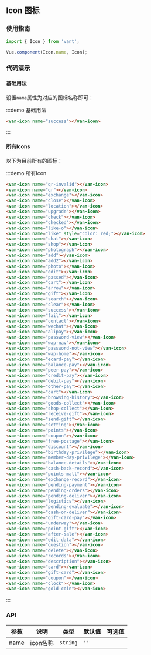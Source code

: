 <style>
.demo-icon {
  font-size: 0;

  .examples {
    max-height: none;
  }

  .van-col {
    text-align: center;
    height: 120px;
    float: none;
    display: inline-block;
  }

  .van-icon {
    font-size: 45px;
    margin: 15px 0;
    display: block;
  }

  span {
    font-size: 14px;
  }
} 
</style>

<script>
import Vue from 'vue';
import { Icon } from 'packages';

Vue.component('van-icon-inner', Icon);
Vue.component('van-icon', {
  props: ['name'],

  render(h) {
    return <van-col span="8">
      <van-icon-inner name={this.name}></van-icon-inner>
      <span>{this.name}</span>
    </van-col>
  }
});

export default {};
</script>

## Icon 图标

### 使用指南
``` javascript
import { Icon } from 'vant';

Vue.component(Icon.name, Icon);
```

### 代码演示

#### 基础用法

设置`name`属性为对应的图标名称即可：

:::demo 基础用法
```html
<van-icon name="success"></van-icon>
```
:::

#### 所有Icons

以下为目前所有的图标：

:::demo 所有Icon
```html
<van-icon name="qr-invalid"></van-icon>
<van-icon name="qr"></van-icon>
<van-icon name="exchange"></van-icon>
<van-icon name="close"></van-icon>
<van-icon name="location"></van-icon>
<van-icon name="upgrade"></van-icon>
<van-icon name="check"></van-icon>
<van-icon name="checked"></van-icon>
<van-icon name="like-o"></van-icon>
<van-icon name="like" style="color: red;"></van-icon>
<van-icon name="chat"></van-icon>
<van-icon name="shop"></van-icon>
<van-icon name="photograph"></van-icon>
<van-icon name="add"></van-icon>
<van-icon name="add2"></van-icon>
<van-icon name="photo"></van-icon>
<van-icon name="edit"></van-icon>
<van-icon name="passed"></van-icon>
<van-icon name="cart"></van-icon>
<van-icon name="arrow"></van-icon>
<van-icon name="gift"></van-icon>
<van-icon name="search"></van-icon>
<van-icon name="clear"></van-icon>
<van-icon name="success"></van-icon>
<van-icon name="fail"></van-icon>
<van-icon name="contact"></van-icon>
<van-icon name="wechat"></van-icon>
<van-icon name="alipay"></van-icon>
<van-icon name="password-view"></van-icon>
<van-icon name="wap-nav"></van-icon>
<van-icon name="password-not-view"></van-icon>
<van-icon name="wap-home"></van-icon>
<van-icon name="ecard-pay"></van-icon>
<van-icon name="balance-pay"></van-icon>
<van-icon name="peer-pay"></van-icon>
<van-icon name="credit-pay"></van-icon>
<van-icon name="debit-pay"></van-icon>
<van-icon name="other-pay"></van-icon>
<van-icon name="cart"></van-icon>
<van-icon name="browsing-history"></van-icon>
<van-icon name="goods-collect"></van-icon>
<van-icon name="shop-collect"></van-icon>
<van-icon name="receive-gift"></van-icon>
<van-icon name="send-gift"></van-icon>
<van-icon name="setting"></van-icon>
<van-icon name="points"></van-icon>
<van-icon name="coupon"></van-icon>
<van-icon name="free-postage"></van-icon>
<van-icon name="discount"></van-icon>
<van-icon name="birthday-privilege"></van-icon>
<van-icon name="member-day-privilege"></van-icon>
<van-icon name="balance-details"></van-icon>
<van-icon name="cash-back-record"></van-icon>
<van-icon name="points-mall"></van-icon>
<van-icon name="exchange-record"></van-icon>
<van-icon name="pending-payment"></van-icon>
<van-icon name="pending-orders"></van-icon>
<van-icon name="pending-deliver"></van-icon>
<van-icon name="logistics"></van-icon>
<van-icon name="pending-evaluate"></van-icon>
<van-icon name="cash-on-deliver"></van-icon>
<van-icon name="gift-card-pay"></van-icon>
<van-icon name="underway"></van-icon>
<van-icon name="point-gift"></van-icon>
<van-icon name="after-sale"></van-icon>
<van-icon name="edit-data"></van-icon>
<van-icon name="question"></van-icon>
<van-icon name="delete"></van-icon>
<van-icon name="records"></van-icon>
<van-icon name="description"></van-icon>
<van-icon name="card"></van-icon>
<van-icon name="gift-card"></van-icon>
<van-icon name="coupon"></van-icon>
<van-icon name="clock"></van-icon>
<van-icon name="gold-coin"></van-icon>
```
:::

### API

| 参数       | 说明      | 类型       | 默认值       | 可选值       |
|-----------|-----------|-----------|-------------|-------------|
| name | icon名称 | `string`  | `''` |   |
